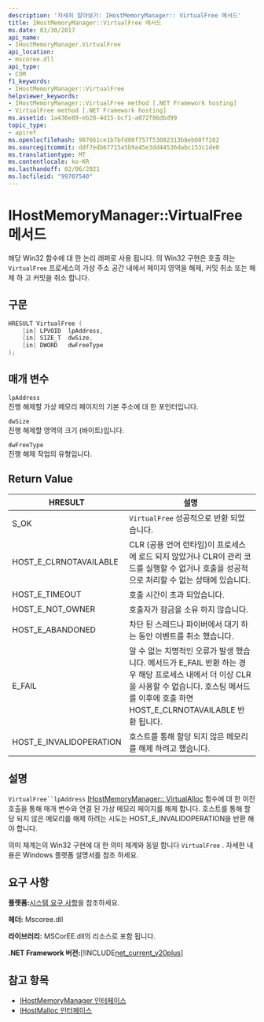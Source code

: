 ```yaml
---
description: '자세히 알아보기: IHostMemoryManager:: VirtualFree 메서드'
title: IHostMemoryManager::VirtualFree 메서드
ms.date: 03/30/2017
api_name:
- IHostMemoryManager.VirtualFree
api_location:
- mscoree.dll
api_type:
- COM
f1_keywords:
- IHostMemoryManager::VirtualFree
helpviewer_keywords:
- IHostMemoryManager::VirtualFree method [.NET Framework hosting]
- VirtualFree method [.NET Framework hosting]
ms.assetid: 1a436e89-eb28-4d15-bcf1-a072f86dbd99
topic_type:
- apiref
ms.openlocfilehash: 987661ce1b7bfd08f757f53082313b8eb60ff282
ms.sourcegitcommit: ddf7edb67715a5b9a45e3dd44536dabc153c1de0
ms.translationtype: MT
ms.contentlocale: ko-KR
ms.lasthandoff: 02/06/2021
ms.locfileid: "99707540"
---
```

# <a name="ihostmemorymanagervirtualfree-method"></a>IHostMemoryManager::VirtualFree 메서드

해당 Win32 함수에 대 한 논리 래퍼로 사용 됩니다. 의 Win32 구현은 호출 하는 `VirtualFree` 프로세스의 가상 주소 공간 내에서 페이지 영역을 해제, 커밋 취소 또는 해제 하 고 커밋을 취소 합니다.  
  
## <a name="syntax"></a>구문  
  
```cpp  
HRESULT VirtualFree (  
    [in] LPVOID  lpAddress,  
    [in] SIZE_T  dwSize,  
    [in] DWORD   dwFreeType  
);  
```  
  
## <a name="parameters"></a>매개 변수  

 `lpAddress`  
 진행 해제할 가상 메모리 페이지의 기본 주소에 대 한 포인터입니다.  
  
 `dwSize`  
 진행 해제할 영역의 크기 (바이트)입니다.  
  
 `dwFreeType`  
 진행 해제 작업의 유형입니다.  
  
## <a name="return-value"></a>Return Value  
  
|HRESULT|설명|  
|-------------|-----------------|  
|S_OK|`VirtualFree` 성공적으로 반환 되었습니다.|  
|HOST_E_CLRNOTAVAILABLE|CLR (공용 언어 런타임)이 프로세스에 로드 되지 않았거나 CLR이 관리 코드를 실행할 수 없거나 호출을 성공적으로 처리할 수 없는 상태에 있습니다.|  
|HOST_E_TIMEOUT|호출 시간이 초과 되었습니다.|  
|HOST_E_NOT_OWNER|호출자가 잠금을 소유 하지 않습니다.|  
|HOST_E_ABANDONED|차단 된 스레드나 파이버에서 대기 하는 동안 이벤트를 취소 했습니다.|  
|E_FAIL|알 수 없는 치명적인 오류가 발생 했습니다. 메서드가 E_FAIL 반환 하는 경우 해당 프로세스 내에서 더 이상 CLR을 사용할 수 없습니다. 호스팅 메서드를 이후에 호출 하면 HOST_E_CLRNOTAVAILABLE 반환 됩니다.|  
|HOST_E_INVALIDOPERATION|호스트를 통해 할당 되지 않은 메모리를 해제 하려고 했습니다.|  
  
## <a name="remarks"></a>설명  

 `VirtualFree``lpAddress` [IHostMemoryManager:: VirtualAlloc](ihostmemorymanager-virtualalloc-method.md) 함수에 대 한 이전 호출을 통해 매개 변수와 연결 된 가상 메모리 페이지를 해제 합니다. 호스트를 통해 할당 되지 않은 메모리를 해제 하려는 시도는 HOST_E_INVALIDOPERATION을 반환 해야 합니다.  
  
 의미 체계는의 Win32 구현에 대 한 의미 체계와 동일 합니다 `VirtualFree` . 자세한 내용은 Windows 플랫폼 설명서를 참조 하세요.  
  
## <a name="requirements"></a>요구 사항  

 **플랫폼:**[시스템 요구 사항](../../get-started/system-requirements.md)을 참조하세요.  
  
 **헤더:** Mscoree.dll  
  
 **라이브러리:** MSCorEE.dll의 리소스로 포함 됩니다.  
  
 **.NET Framework 버전:**[!INCLUDE[net_current_v20plus](../../../../includes/net-current-v20plus-md.md)]  
  
## <a name="see-also"></a>참고 항목

- [IHostMemoryManager 인터페이스](ihostmemorymanager-interface.md)
- [IHostMalloc 인터페이스](ihostmalloc-interface.md)
